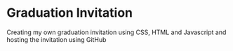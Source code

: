 # Graduation Invitation

Creating my own graduation invitation using CSS, HTML and Javascript and hosting the invitation using GitHub

